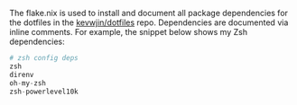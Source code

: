 The flake.nix is used to install and document all package dependencies for the dotfiles in the [kevwjin/dotfiles](https://github.com/kevwjin/dotfiles) repo. Dependencies are documented via inline comments. For example, the snippet below shows my Zsh dependencies:
```flake.nix
# zsh config deps
zsh
direnv
oh-my-zsh
zsh-powerlevel10k
```
